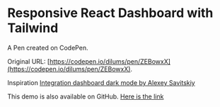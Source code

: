 # Responsive React Dashboard with Tailwind

A Pen created on CodePen.

Original URL: [https://codepen.io/dilums/pen/ZEBowxX](https://codepen.io/dilums/pen/ZEBowxX).

Inspiration [Integration dashboard dark mode by  Alexey Savitskiy](https://dribbble.com/shots/14710948-Integration-dashboard-dark-mode)
                          
                      
This demo is also available on GitHub. [Here is the link](https://github.com/dilums/react-dashboard)
                          